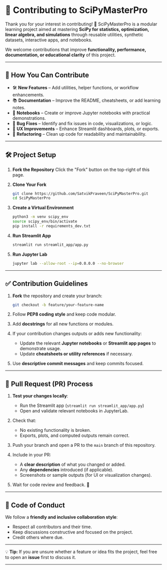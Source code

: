 # 🤝 Contributing to SciPyMasterPro

Thank you for your interest in contributing! 🚀
SciPyMasterPro is a modular learning project aimed at mastering **SciPy for statistics, optimization, linear algebra, and simulations** through reusable utilities, synthetic datasets, interactive apps, and notebooks.

We welcome contributions that improve **functionality, performance, documentation, or educational clarity** of this project.

---

## 📌 How You Can Contribute

- 🛠 **New Features** – Add utilities, helper functions, or workflow enhancements.
- 📚 **Documentation** – Improve the README, cheatsheets, or add learning notes.
- 🧪 **Notebooks** – Create or improve Jupyter notebooks with practical demonstrations.
- 🐞 **Bug Fixes** – Identify and fix issues in code, visualizations, or logic.
- 🎨 **UX Improvements** – Enhance Streamlit dashboards, plots, or exports.
- 🧹 **Refactoring** – Clean up code for readability and maintainability.

---

## 🛠 Project Setup

1. **Fork the Repository**
   Click the "Fork" button on the top-right of this page.

2. **Clone Your Fork**

   ```bash
   git clone https://github.com/SatvikPraveen/SciPyMasterPro.git
   cd SciPyMasterPro
   ```

3. **Create a Virtual Environment**

   ```bash
   python3 -m venv scipy_env
   source scipy_env/bin/activate
   pip install -r requirements_dev.txt
   ```

4. **Run Streamlit App**

   ```bash
   streamlit run streamlit_app/app.py
   ```

5. **Run Jupyter Lab**

   ```bash
   jupyter lab --allow-root --ip=0.0.0.0 --no-browser
   ```

---

## ✅ Contribution Guidelines

1. **Fork** the repository and create your branch:

   ```bash
   git checkout -b feature/your-feature-name
   ```

2. Follow **PEP8 coding style** and keep code modular.
3. Add **docstrings** for all new functions or modules.
4. If your contribution changes outputs or adds new functionality:

   - Update the relevant **Jupyter notebooks** or **Streamlit app pages** to demonstrate usage.
   - Update **cheatsheets or utility references** if necessary.

5. Use **descriptive commit messages** and keep commits focused.

---

## 🔄 Pull Request (PR) Process

1. **Test your changes locally**:

   - Run the Streamlit app (`streamlit run streamlit_app/app.py`)
   - Open and validate relevant notebooks in JupyterLab.

2. Check that:

   - No existing functionality is broken.
   - Exports, plots, and computed outputs remain correct.

3. Push your branch and open a PR to the `main` branch of this repository.
4. Include in your PR:

   - A **clear description** of what you changed or added.
   - Any **dependencies** introduced (if applicable).
   - Screenshots or sample outputs (for UI or visualization changes).

5. Wait for code review and feedback. 🎉

---

## 📝 Code of Conduct

We follow a **friendly and inclusive collaboration style**:

- Respect all contributors and their time.
- Keep discussions constructive and focused on the project.
- Credit others where due.

---

💡 **Tip:** If you are unsure whether a feature or idea fits the project, feel free to open an **issue** first to discuss it.

---
